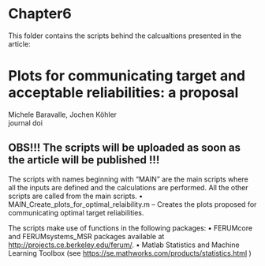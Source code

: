 # Chapter6
This folder contains the scripts behind the calcualtions presented in the article:
# Plots for communicating target and acceptable reliabilities: a proposal
Michele Baravalle, Jochen Köhler  
journal 
doi

## OBS!!! The scripts will be uploaded as soon as the article will be published !!!

The scripts with names beginning with “MAIN” are the main scripts where all the inputs are defined and the calculations are performed. All the other scripts are called from the main scripts.
•	MAIN_Create_plots_for_optimal_relaibility.m – Creates the plots proposed for communicating optimal target reliabilities.

The scripts make use of functions in the following packages:
•	FERUMcore and FERUMsystems_MSR packages available at http://projects.ce.berkeley.edu/ferum/. 
•	Matlab Statistics and Machine Learning Toolbox (see https://se.mathworks.com/products/statistics.html )

